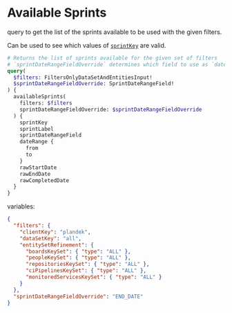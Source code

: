 # Available Sprints

query to get the list of the sprints available to be used with the given filters.

Can be used to see which values of [`sprintKey`](./metric-input.md#sprintkey) are valid.


```graphql
# Returns the list of sprints available for the given set of filters
# `sprintDateRangeFieldOverride` determines which field to use as `dateRange.to`, either `rawEndDate` or `rawCompletedDate`
query(
  $filters: FiltersOnlyDataSetAndEntitiesInput!
  $sprintDateRangeFieldOverride: SprintDateRangeField!
) {
  availableSprints(
    filters: $filters
    sprintDateRangeFieldOverride: $sprintDateRangeFieldOverride
  ) {
    sprintKey
    sprintLabel
    sprintDateRangeField
    dateRange {
      from
      to
    }
    rawStartDate
    rawEndDate
    rawCompletedDate
  }
}
```

variables:

```json
{
  "filters": {
    "clientKey": "plandek",
    "dataSetKey": "all",
    "entitySetRefinement": {
      "boardsKeySet": { "type": "ALL" },
      "peopleKeySet": { "type": "ALL" },
      "repositoriesKeySet": { "type": "ALL" },
      "ciPipelinesKeySet": { "type": "ALL" },
      "monitoredServicesKeySet": { "type": "ALL" }
    }
  },
  "sprintDateRangeFieldOverride": "END_DATE"
}
```
